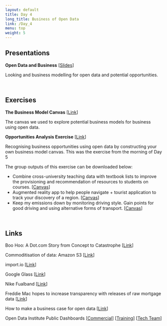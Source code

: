 ```yaml
---
layout: default
title: Day 4
long_title: Business of Open Data
link: /Day_4
menu: top
weight: 5
---
```


## **Presentations**
**Open Data and Business** \[[Slides](/July_2013/resources/Open_Data_and_Business.pdf)\]

Looking and business modelling for open data and potential opportunities.

<br>

## **Exercises**
**The Business Model Canvas** \[[Link](http://www.businessmodelgeneration.com/canvas)\]

The canvas we used to explore potential business models for business using open data.

**Opportunities Analysis Exercise** \[[Link](/July_2013/resources/Opportunities.pdf)\]

Recognising business opportunities using open data by constructing your own business model canvas. This was the exercise from the morning of Day 5

The group outputs of this exercise can be downloaded below:

* Combine cross-university teaching data with textbook lists to improve the provisioning and recommendation of resources to students on courses. \[[Canvas](/July_2013/resources/Business_Model_1.jpg)\]
* Augmented reality app to help people navigate + tourist application to track your discovery of a region. \[[Canvas](/July_2013/resources/Business_Model_2.jpg)\] 
* Keep my emissions down by monitoring driving style. Gain points for good driving and using alternative forms of transport. \[[Canvas](/July_2013/resources/Business_Model_3.jpg)\]


<br> 

## **Links**

Boo Hoo: A Dot.com Story from Concept to Catastrophe \[[Link](http://www.amazon.com/books/dp/0099418371)\]

Commoditisation of data: Amazon S3 \[[Link](http://aws.amazon.com/s3/)\]

import.io \[[Link](http://import.io)\]

Google Glass \[[Link](http://www.google.com/glass/start/how-it-feels/)\]

Nike Fualband \[[Link](http://www.nike.com/Fuelband)\]

Freddie Mac hopes to increase transparency with releases of raw mortgage data \[[Link](http://articles.washingtonpost.com/2013-06-09/business/39856915_1_freddie-mac-data-releases-mortgages)\]

How to make a business case for open data \[[Link](http://www.theodi.org/guide/how-make-business-case-open-data)\]

Open Data Institute Public Dashboards \[[Commercial](https://www.leftronic.com/share/8paPAd)\] \[[Training](http://dashboards.theodi.org/)\] \[[Tech Team](https://www.leftronic.com/share/g/OqF269)\]

<br>
